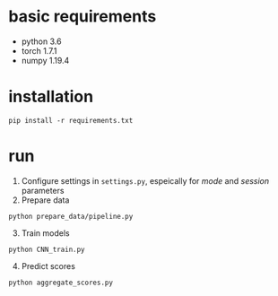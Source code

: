 # basic requirements
- python 3.6
- torch 1.7.1
- numpy 1.19.4
# installation
```
pip install -r requirements.txt
```
# run 
1. Configure settings in `settings.py`, espeically for _mode_ and _session_ parameters
2. Prepare data
```
python prepare_data/pipeline.py
```
3. Train models
```
python CNN_train.py
```
4. Predict scores

```
python aggregate_scores.py
```

